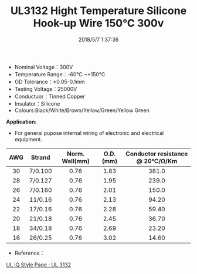 ﻿---
layout: post 
title: UL3132 Hight Temperature Silicone Hook-up Wire 150℃ 300v
tags: FN10 FS
categories: wire-cable
overview: HookUp-Wire,Silicone,Hight Temperature Silicone Hook-up Wire 150℃
series: FN10
part_number: 10-3132-0
thumb_img: 
image: 2022/24-20210603.jpg
date: 2018/5/7 1:37:36
permalink: //ul3132-hight-temperature-silicone-hookup-wire-150degc-300v.html
---


* Nominal Voltage：300V
* Temperature Range：-60℃ ~+150℃ 
* OD Tolerance：±0.05-0.1mm 
* Testing Voltage：25000V
* Conductuor：Tinned Copper
* Insulator：Silicone
* Colours:Black/White/Brown/Yellow/Green/Yellow Green

__Application:__

* For general pupose internal wiring of electronic and electrical equipment. 

AWG | Strand | Norm. Wall(mm) | O.D.(mm) | Conductor resistance @ 20℃/Ω/Km
 :-: | :-: | :-: | :-: | :-: 
30 | 7/0.100 | 0.76 | 1.83 | 381.0 
28 | 7/0.127 | 0.76 | 1.95 | 239.0 
26 | 7/0.160 | 0.76 | 2.01 | 150.0 
24 | 11/0.16 | 0.76 | 2.13 | 94.20 
22 | 17/0.16 | 0.76 | 2.28 | 59.40 
20 | 21/0.18 | 0.76 | 2.45 | 36.70 
18 | 34/0.18 | 0.76 | 2.69 | 23.20 
16 | 26/0.25 | 0.76 | 3.02 | 14.60 


* Reference：

[UL iQ Style Page : UL 3132](http://iq.ul.com/awm/stylepage.aspx?Style=3132)

